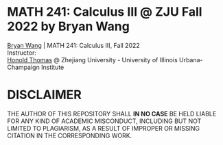 # MATH 241: Calculus Ⅲ @ ZJU Fall 2022 by Bryan Wang
[Bryan Wang](WangBoyao.02@outlook.com) | MATH 241: Calculus Ⅲ, Fall 2022  
Instructor:   
[Honold Thomas](https://zjui.intl.zju.edu.cn/node/775) @ Zhejiang University - University of Illinois Urbana-Champaign Institute 

# DISCLAIMER
THE AUTHOR OF THIS REPOSITORY SHALL **IN NO CASE** BE HELD LIABLE FOR ANY KIND OF ACADEMIC MISCONDUCT, INCLUDING BUT NOT LIMITED TO PLAGIARISM, AS A RESULT OF IMPROPER OR MISSING CITATION IN THE CORRESPONDING WORK.
